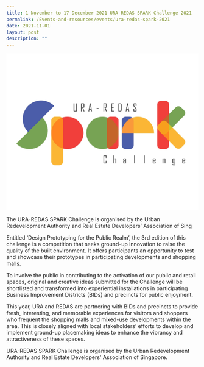 ```yaml
---
title: 1 November to 17 December 2021 URA REDAS SPARK Challenge 2021
permalink: /Events-and-resources/events/ura-redas-spark-2021
date: 2021-11-01
layout: post
description: ""
---
```

![Alt text for image on Isomer site](/images/SparkChallenge2021.jpg)

The URA-REDAS SPARK Challenge is organised by the Urban Redevelopment Authority and Real Estate Developers’ Association of Sing

Entitled ‘Design Prototyping for the Public Realm’, the 3rd edition of this challenge is a competition that seeks ground-up innovation to raise the quality of the built environment. It offers participants an opportunity to test and showcase their prototypes in participating developments and shopping malls.

To involve the public in contributing to the activation of our public and retail spaces, original and creative ideas submitted for the Challenge will be shortlisted and transformed into experiential installations in participating Business Improvement Districts (BIDs) and precincts for public enjoyment.

This year, URA and REDAS are partnering with BIDs and precincts to provide fresh, interesting, and memorable experiences for visitors and shoppers who frequent the shopping malls and mixed-use developments within the area. This is closely aligned with local stakeholders’ efforts to develop and implement ground-up placemaking ideas to enhance the vibrancy and attractiveness of these spaces.

URA-REDAS SPARK Challenge is organised by the Urban Redevelopment Authority and Real Estate Developers' Association of Singapore. 